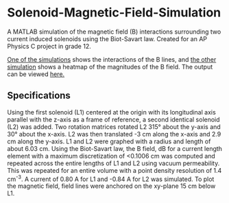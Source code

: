 # Solenoid-Magnetic-Field-Simulation
 A MATLAB simulation of the magnetic field (B) interactions surrounding two current induced solenoids using the Biot-Savart law. Created for an AP Physics C project in grade 12. 
 
 [One of the simulations](simulation.m) shows the interactions of the B lines, and [the other simulation](simulationHeatmap.m) shows a heatmap of the magnitudes of the B field. The output can be viewed [here.](output.pdf)
 
## Specifications
Using the first solenoid (L1) centered at the origin with its longitudinal axis parallel with the z-axis as a frame of reference, a second identical solenoid (L2) was added. Two rotation matrices rotated L2 315° about the y-axis and 30° about the x-axis.
L2 was then translated -3 cm along the x-axis and 2.9 cm along the y-axis. L1 and L2 were graphed with a radius and length of
about 6.03 cm.
Using the Biot-Savart law, the B field, dB for a current length element with a maximum discretization of <0.1006 cm was computed and repeated across the entire lengths of L1 and L2 using vacuum permeability. This was repeated for an entire volume with a point density resolution of 1.4 cm<sup>-3</sup>. A current of 0.80 A for L1 and -0.84 A for L2 was simulated. To plot the magnetic field, field lines were anchored on the xy-plane 15 cm below L1.
